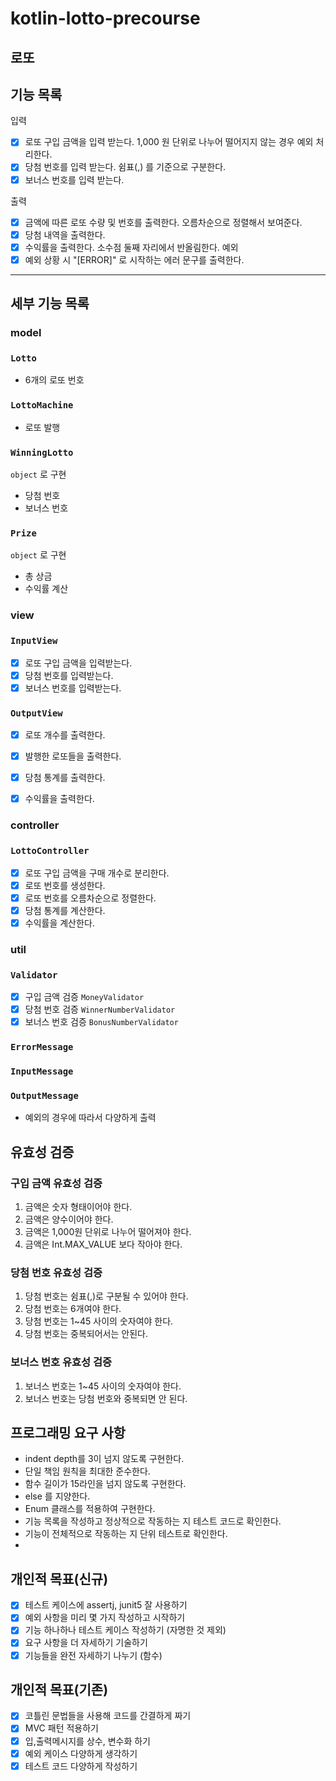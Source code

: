 # kotlin-lotto-precourse

## 로또

## 기능 목록
입력
- [x] 로또 구입 금액을 입력 받는다. 1,000 원 단위로 나누어 떨어지지 않는 경우 예외 처리한다.
- [x] 당첨 번호를 입력 받는다. 쉼표(,) 를 기준으로 구분한다.
- [x] 보너스 번호를 입력 받는다.

출력
- [x] 금액에 따른 로또 수량 및 번호를 출력한다. 오름차순으로 정렬해서 보여준다.
- [x] 당첨 내역을 출력한다.
- [x] 수익률을 출력한다. 소수점 둘째 자리에서 반올림한다.
  예외
- [x] 예외 상황 시 "[ERROR]" 로 시작하는 에러 문구를 출력한다.

---

## 세부 기능 목록
### model
### `Lotto`
- 6개의 로또 번호

### `LottoMachine`
- 로또 발행

### `WinningLotto`
`object` 로 구현
- 당첨 번호
- 보너스 번호

### `Prize`
`object` 로 구현
- 총 상금
- 수익률 계산

### view
### `InputView`
- [x] 로또 구입 금액을 입력받는다.
- [x] 당첨 번호를 입력받는다.
- [x] 보너스 번호를 입력받는다.
### `OutputView`
- [x] 로또 개수를 출력한다.
- [x] 발행한 로또들을 출력한다.
- [x] 당첨 통계를 출력한다.
- [x] 수익률을 출력한다.


### controller
### `LottoController`
- [x] 로또 구입 금액을 구매 개수로 분리한다.
- [x] 로또 번호를 생성한다.
- [x] 로또 번호를 오름차순으로 정렬한다.
- [x] 당첨 통계를 계산한다.
- [x] 수익률을 계산한다.
 
### util
### `Validator`
- [x] 구입 금액 검증 `MoneyValidator`
- [x] 당첨 번호 검증 `WinnerNumberValidator`
- [x] 보너스 번호 검증 `BonusNumberValidator`

### `ErrorMessage`
### `InputMessage`
### `OutputMessage`
- 예외의 경우에 따라서 다양하게 출력

## 유효성 검증
### 구입 금액 유효성 검증
1. 금액은 숫자 형태이어야 한다.
2. 금액은 양수이어야 한다.
3. 금액은 1,000원 단위로 나누어 떨어져야 한다.
4. 금액은 Int.MAX_VALUE 보다 작아야 한다.

### 당첨 번호 유효성 검증
1. 당첨 번호는 쉼표(,)로 구분될 수 있어야 한다.
2. 당첨 번호는 6개여야 한다.
3. 당첨 번호는 1~45 사이의 숫자여야 한다.
4. 당첨 번호는 중복되어서는 안된다.

### 보너스 번호 유효성 검증
1. 보너스 번호는 1~45 사이의 숫자여야 한다.
2. 보너스 번호는 당첨 번호와 중복되면 안 된다.

## 프로그래밍 요구 사항

- indent depth를 3이 넘지 않도록 구현한다.
- 단일 책임 원칙을 최대한 준수한다.
- 함수 길이가 15라인을 넘지 않도록 구현한다.
- else 를 지양한다.
- Enum 클래스를 적용하여 구현한다.
- 기능 목록을 작성하고 정상적으로 작동하는 지 테스트 코드로 확인한다.
- 기능이 전체적으로 작동하는 지 단위 테스트로 확인한다.
- 

## 개인적 목표(신규)

- [x] 테스트 케이스에 assertj, junit5 잘 사용하기
- [x] 예외 사항을 미리 몇 가지 작성하고 시작하기
- [x] 기능 하나하나 테스트 케이스 작성하기 (자명한 것 제외)
- [x] 요구 사항을 더 자세하기 기술하기
- [x] 기능들을 완전 자세하기 나누기 (함수)

## 개인적 목표(기존)

- [x] 코틀린 문법들을 사용해 코드를 간결하게 짜기
- [x] MVC 패턴 적용하기
- [x] 입,출력메시지를 상수, 변수화 하기
- [x] 예외 케이스 다양하게 생각하기
- [x] 테스트 코드 다양하게 작성하기
